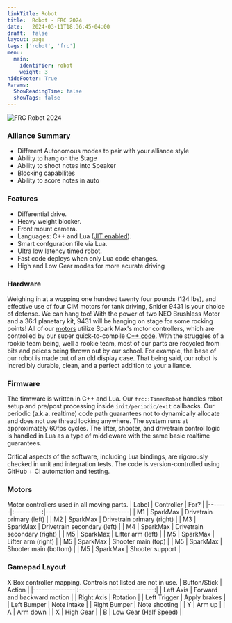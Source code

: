 ```yaml
---
linkTitle: Robot
title:  Robot - FRC 2024
date:   2024-03-11T18:36:45-04:00
draft:  false
layout: page
tags: ['robot', 'frc']
menu:
  main:
    identifier: robot
    weight: 3
hideFooter: True
Params:
  ShowReadingTime: false
  showTags: false
---
```


![FRC Robot 2024](/images/featured-bot-00.png)

### Alliance Summary
 * Different Autonomous modes to pair with your alliance style
 * Ability to hang on the Stage
 * Ability to shoot notes into Speaker
 * Blocking capabilites
 * Ability to score notes in auto


### Features
* Differential drive.
* Heavy weight blocker.
* Front mount camera.
* Languages: C++ and Lua ([JIT enabled](https://luajit.org)).
* Smart confguration file via Lua.
* Ultra low latency timed robot.
* Fast code deploys when only Lua code changes.
* High and Low Gear modes for more acurate driving

### Hardware
Weighing in at a wopping one hundred twenty four pounds (124 lbs), and effective use of four CIM motors for tank driving, Snider 9431 is your choice of defense. We can hang too! With the power of two NEO Brushless Motor and a 36:1 planetary kit, 9431 will be hanging on stage for some rocking points!
All of our [motors](#motors) utilize Spark Max's motor controllers, which are controlled by our super quick-to-compile [C++ code](#firmware). With the struggles of a rookie team being, well a rookie team, most of our parts are recycled from bits and peices being thrown out by our school. For example, the base of our robot is made out of an old display case. That being said, our robot is incredibly durable, clean, and a perfect addition to your alliance. 


### Firmware
The firmware is written in C++ and Lua. Our `frc::TimedRobot` handles robot setup and pre/post processing inside `init/periodic/exit` callbacks.  Our periodic (a.k.a. realtime) code path guarantees not to dynamically allocate and does not use thread locking anywhere. The system runs at approximately 60fps cycles. The lifter, shooter, and drivetrain control logic is handled in Lua as a type of middleware with the same basic realtime guarantees.

Critical aspects of the software, including Lua bindings, are rigorously checked in unit and integration tests. The code is version-controlled using GitHub + CI automation and testing.

### Motors
Motor controllers used in all moving parts.
| Label | Controller | For?                         |
|-------|:----------:|------------------------------|
| M1    | SparkMax   | Drivetrain primary (left)    |
| M2    | SparkMax   | Drivetrain primary (right)   |
| M3    | SparkMax   | Drivetrain secondary (left)  |
| M4    | SparkMax   | Drivetrain secondary (right) |
| M5    | SparkMax   | Lifter arm (left)            |
| M5    | SparkMax   | Lifter arm (right)           |
| M5    | SparkMax   | Shooter main (top)           |
| M5    | SparkMax   | Shooter main (bottom)        |
| M5    | SparkMax   | Shooter support              |

### Gamepad Layout
X Box controller mapping.  Controls not listed are not in use.
|  Button/Stick |             Action          |
|---------------|:---------------------------:|
| Left Axis     | Forward and backward motion |
| Right Axis    | Rotation                    |
| Left Trigger  | Apply brakes                |
| Left Bumper   | Note intake                 |
| Right Bumper  | Note shooting               |
| Y             | Arm up                      |
| A             | Arm down                    |
| X             | High Gear                   |
| B             | Low Gear (Half Speed)       |
